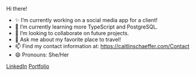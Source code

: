 Hi there!
- ✨ I’m currently working on a social media app for a client!
- 🌱 I’m currently learning more TypeScript and PostgreSQL. 
- 👯 I’m looking to collaborate on future projects.
- 💬 Ask me about my favorite place to travel!
- 📫 Find my contact information at: https://caitlinschaeffer.com/Contact
- 😄 Pronouns: She/Her

[LinkedIn](https://www.linkedin.com/in/caitlin--schaeffer/) [Portfolio](https://caitlinschaeffer.com/Portfolio) 
